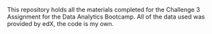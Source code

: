 This repository holds all the materials completed for the Challenge 3 Assignment for the Data Analytics Bootcamp. All of the data used was provided by edX, the code is my own.
